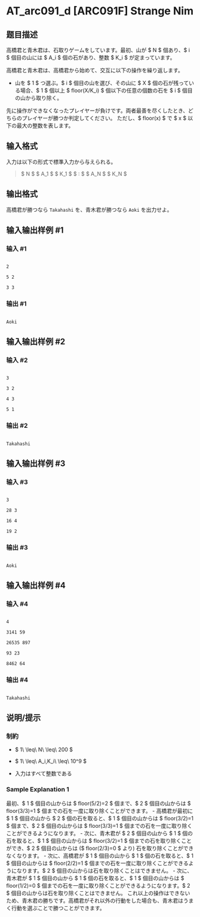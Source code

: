 # AT_arc091_d [ARC091F] Strange Nim

## 题目描述

[problemUrl]: https://atcoder.jp/contests/arc091/tasks/arc091_d

高橋君と青木君は、石取りゲームをしています。最初、山が $ N $ 個あり、$ i $ 個目の山には $ A_i $ 個の石があり、整数 $ K_i $ が定まっています。

高橋君と青木君は、高橋君から始めて、交互に以下の操作を繰り返します。

- 山を $ 1 $ つ選ぶ。$ i $ 個目の山を選び、その山に $ X $ 個の石が残っている場合、$ 1 $ 個以上 $ floor(X/K_i) $ 個以下の任意の個数の石を $ i $ 個目の山から取り除く。

先に操作ができなくなったプレイヤーが負けです。両者最善を尽くしたとき、どちらのプレイヤーが勝つか判定してください。 ただし、$ floor(x) $ で $ x $ 以下の最大の整数を表します。

## 输入格式

入力は以下の形式で標準入力から与えられる。

> $ N $ $ A_1 $ $ K_1 $ $ : $ $ A_N $ $ K_N $

## 输出格式

高橋君が勝つなら `Takahashi` を、青木君が勝つなら `Aoki` を出力せよ。

## 输入输出样例 #1

### 输入 #1

```
2
5 2
3 3
```

### 输出 #1

```
Aoki
```

## 输入输出样例 #2

### 输入 #2

```
3
3 2
4 3
5 1
```

### 输出 #2

```
Takahashi
```

## 输入输出样例 #3

### 输入 #3

```
3
28 3
16 4
19 2
```

### 输出 #3

```
Aoki
```

## 输入输出样例 #4

### 输入 #4

```
4
3141 59
26535 897
93 23
8462 64
```

### 输出 #4

```
Takahashi
```

## 说明/提示

### 制約

- $ 1\ \leq\ N\ \leq\ 200 $
- $ 1\ \leq\ A_i,K_i\ \leq\ 10^9 $
- 入力はすべて整数である

### Sample Explanation 1

最初、$ 1 $ 個目の山からは $ floor(5/2)=2 $ 個まで、$ 2 $ 個目の山からは $ floor(3/3)=1 $ 個までの石を一度に取り除くことができます。 - 高橋君が最初に $ 1 $ 個目の山から $ 2 $ 個の石を取ると、$ 1 $ 個目の山からは $ floor(3/2)=1 $ 個まで、$ 2 $ 個目の山からは $ floor(3/3)=1 $ 個までの石を一度に取り除くことができるようになります。 - 次に、青木君が $ 2 $ 個目の山から $ 1 $ 個の石を取ると、$ 1 $ 個目の山からは $ floor(3/2)=1 $ 個までの石を取り除くことができ、$ 2 $ 個目の山からは ($ floor(2/3)=0 $ より) 石を取り除くことができなくなります。 - 次に、高橋君が $ 1 $ 個目の山から $ 1 $ 個の石を取ると、$ 1 $ 個目の山からは $ floor(2/2)=1 $ 個までの石を一度に取り除くことができるようになります。$ 2 $ 個目の山からは石を取り除くことはできません。 - 次に、青木君が $ 1 $ 個目の山から $ 1 $ 個の石を取ると、$ 1 $ 個目の山からは $ floor(1/2)=0 $ 個までの石を一度に取り除くことができるようになります。$ 2 $ 個目の山からは石を取り除くことはできません。 これ以上の操作はできないため、青木君の勝ちです。高橋君がそれ以外の行動をした場合も、青木君はうまく行動を選ぶことで勝つことができます。
